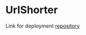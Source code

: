 # UrlShorter
Link for deployment [repository](https://github.com/agungardiyanta/UrlShorterDeployment) 